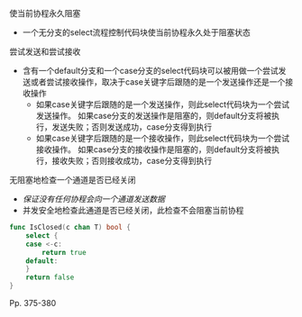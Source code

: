 使当前协程永久阻塞

-   一个无分支的select流程控制代码块使当前协程永久处于阻塞状态



尝试发送和尝试接收

-   含有一个default分支和一个case分支的select代码块可以被用做一个尝试发送或者尝试接收操作，取决于case关键字后跟随的是一个发送操作还是一个接收操作
    -   如果case关键字后跟随的是一个发送操作，则此select代码块为一个尝试发送操作。 如果case分支的发送操作是阻塞的，则default分支将被执行，发送失败；否则发送成功，case分支得到执行
    -   如果case关键字后跟随的是一个接收操作，则此select代码块为一个尝试接收操作。 如果case分支的接收操作是阻塞的，则default分支将被执行，接收失败；否则接收成功，case分支得到执行



无阻塞地检查一个通道是否已经关闭

-   *保证没有任何协程会向一个通道发送数据*
-   并发安全地检查此通道是否已经关闭，此检查不会阻塞当前协程

```go
func IsClosed(c chan T) bool {
	select {
	case <-c:
		return true
	default:
	}
	return false
}
```

Pp. 375-380